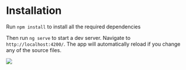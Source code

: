 ﻿

# Installation

Run `npm install` to install all the required dependencies

Then run `ng serve` to start a dev server.
Navigate to `http://localhost:4200/`. The app will automatically reload if you change any of the source files.


![](https://s3-us-west-2.amazonaws.com/angular-templates/tutorials/firebase-authentication-with-angular/firebase-tutorial-login-screenshot.png)

